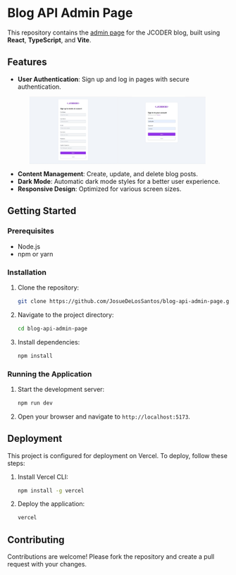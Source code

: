 # Blog API Admin Page

This repository contains the [admin page](https://blog-api-admin-page.vercel.app/) for the JCODER blog, built using **React**, **TypeScript**, and **Vite**.

## Features

- **User Authentication**: Sign up and log in pages with secure authentication.
<div style="display: flex;">
  <img style="margin-left: 50px;" alt="sign up screen" src="./public/images/sign-up-screen.jpg" width="200" />
  <img alt="login screen" src="./public/images/login-screen.jpg" width="200"/>
</div>

- **Content Management**: Create, update, and delete blog posts.
- **Dark Mode**: Automatic dark mode styles for a better user experience.
- **Responsive Design**: Optimized for various screen sizes.

## Getting Started

### Prerequisites

- Node.js
- npm or yarn

### Installation

1. Clone the repository:
   ```bash
   git clone https://github.com/JosueDeLosSantos/blog-api-admin-page.git
   ```
2. Navigate to the project directory:
   ```bash
   cd blog-api-admin-page
   ```
3. Install dependencies:
   ```bash
   npm install
   ```

### Running the Application

1. Start the development server:
   ```bash
   npm run dev
   ```
2. Open your browser and navigate to `http://localhost:5173`.

## Deployment

This project is configured for deployment on Vercel. To deploy, follow these steps:

1. Install Vercel CLI:
   ```bash
   npm install -g vercel
   ```
2. Deploy the application:
   ```bash
   vercel
   ```

## Contributing

Contributions are welcome! Please fork the repository and create a pull request with your changes.
